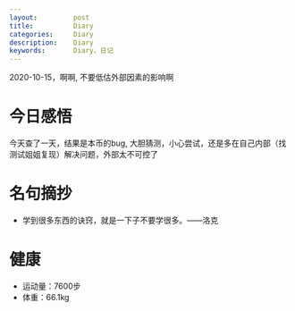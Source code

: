 ```yaml
---
layout:     	post
title:      	Diary
categories: 	Diary
description:   	Diary
keywords: 		Diary，日记 
---
```


2020-10-15，啊啊, 不要低估外部因素的影响啊

# 今日感悟

今天查了一天，结果是本币的bug, 大胆猜测，小心尝试，还是多在自己内部（找测试姐姐复现）解决问题，外部太不可控了

# 名句摘抄

-  学到很多东西的诀窍，就是一下子不要学很多。——洛克

# 健康

- 运动量：7600步
- 体重：66.1kg
